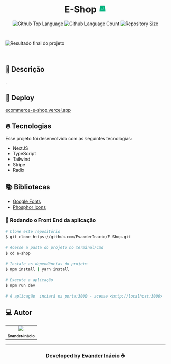 <h1 align="center">
    E-Shop 
    <img width="25px" src="https://raw.githubusercontent.com/EvanderInacio/E-Shop/9e5389b386c8550d7fd30558fcf9aa8e51fe1db6/public/logo.svg"/>
</h1>

 <p align="center">
  <img alt="Github Top Language" src="https://img.shields.io/github/languages/top/EvanderInacio/E-Shop?color=00FFFB">
  <img alt="Github Language Count" src="https://img.shields.io/github/languages/count/EvanderInacio/E-Shop?color=00FFFB">
  <img alt="Repository Size" src="https://img.shields.io/github/repo-size/EvanderInacio/E-Shop?color=00FFFB">
</p>

<br>

![Resultado final do projeto]()

<br>

## 📝 Descrição

.

## 🚀 Deploy

[ecommerce-e-shop.vercel.app](https://ecommerce-e-shop.vercel.app/)

## 🔥 Tecnologias

Esse projeto foi desenvolvido com as seguintes tecnologias:

- NextJS
- TypeScript
- Tailwind
- Stripe
- Radix

## 📚 Bibliotecas

- [Google Fonts](https://fonts.google.com/)
- [Phosphor Icons](https://phosphoricons.com/)


### 🎲 Rodando o Front End da aplicação

```bash
# Clone este repositório
$ git clone https://github.com/EvanderInacio/E-Shop.git

# Acesse a pasta do projeto no terminal/cmd
$ cd e-shop

# Instale as dependências do projeto
$ npm install | yarn install 

# Execute a aplicação
$ npm run dev

# A aplicação  inciará na porta:3000 - acesse <http://localhost:3000>
```

## 💻 Autor<br>

<table>
  <tr>
    <td align="center">
      <a href="https://github.com/EvanderInacio">
        <img src="https://avatars.githubusercontent.com/u/72362299?s=96&v=4" width="100px;" /><br>
        <sub>
          <b>Evander Inácio</b>
        </sub>
      </a>
    </td>
  </tr>
</table>

---

  <h3 align="center"> Developed by <a href="https://www.linkedin.com/in/evander-inacio/">Evander Inácio</a> ☕</h3>
